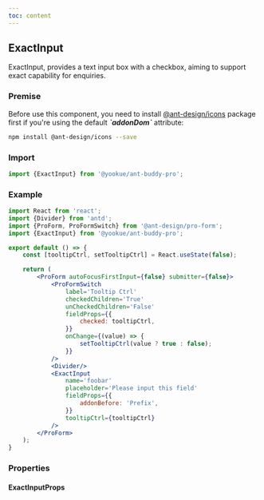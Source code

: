 ```yaml
---
toc: content
---
```


## ExactInput

ExactInput, provides a text input box with a checkbox, aiming to support exact capability for enquiries.

### Premise

<Alert type='info'>
  Before use this component, you need to install <a href='https://github.com/ant-design/ant-design-icons' target='_blank'>@ant-design/icons</a> package first if you're using the default <b><i>`addonDom`</i></b> attribute:
</Alert>

```bash
npm install @ant-design/icons --save
```

### Import

```jsx | pure
import {ExactInput} from '@yookue/ant-buddy-pro';
```

### Example

```jsx
import React from 'react';
import {Divider} from 'antd';
import {ProForm, ProFormSwitch} from '@ant-design/pro-form';
import {ExactInput} from '@yookue/ant-buddy-pro';

export default () => {
    const [tooltipCtrl, setTooltipCtrl] = React.useState(false);

    return (
        <ProForm autoFocusFirstInput={false} submitter={false}>
            <ProFormSwitch
                label='Tooltip Ctrl'
                checkedChildren='True'
                unCheckedChildren='False'
                fieldProps={{
                    checked: tooltipCtrl,
                }}
                onChange={(value) => {
                    setTooltipCtrl(value ? true : false);
                }}
            />
            <Divider/>
            <ExactInput
                name='foobar'
                placeholder='Please input this field'
                fieldProps={{
                    addonBefore: 'Prefix',
                }}
                tooltipCtrl={tooltipCtrl}
            />
        </ProForm>
    );
}
```

### Properties

#### ExactInputProps

<API src="@/form/ExactInput/index.tsx" hideTitle></API>
